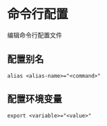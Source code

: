# 命令行配置

编辑命令行配置文件

## 配置别名

```
alias <alias-name>="<command>"
```

## 配置环境变量

```
export <variable>="<value>"
```